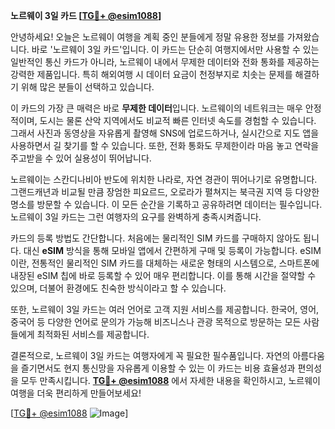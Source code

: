 **노르웨이 3일 카드 [[TG💪+ @esim1088](https://t.me/s/esim1088)]**

안녕하세요! 오늘은 노르웨이 여행을 계획 중인 분들에게 정말 유용한 정보를 가져왔습니다. 바로 '노르웨이 3일 카드'입니다. 이 카드는 단순히 여행지에서만 사용할 수 있는 일반적인 통신 카드가 아니라, 노르웨이 내에서 무제한 데이터와 전화 통화를 제공하는 강력한 제품입니다. 특히 해외여행 시 데이터 요금이 천정부지로 치솟는 문제를 해결하기 위해 많은 분들이 선택하고 있습니다.

이 카드의 가장 큰 매력은 바로 **무제한 데이터**입니다. 노르웨이의 네트워크는 매우 안정적이며, 도시는 물론 산악 지역에서도 비교적 빠른 인터넷 속도를 경험할 수 있습니다. 그래서 사진과 동영상을 자유롭게 촬영해 SNS에 업로드하거나, 실시간으로 지도 앱을 사용하면서 길 찾기를 할 수 있습니다. 또한, 전화 통화도 무제한이라 마음 놓고 연락을 주고받을 수 있어 실용성이 뛰어납니다.

노르웨이는 스칸디나비아 반도에 위치한 나라로, 자연 경관이 뛰어나기로 유명합니다. 그랜드캐년과 비교될 만큼 장엄한 피요르드, 오로라가 펼쳐지는 북극권 지역 등 다양한 명소를 방문할 수 있습니다. 이 모든 순간을 기록하고 공유하려면 데이터는 필수입니다. 노르웨이 3일 카드는 그런 여행자의 요구를 완벽하게 충족시켜줍니다.

카드의 등록 방법도 간단합니다. 처음에는 물리적인 SIM 카드를 구매하지 않아도 됩니다. 대신 **eSIM** 방식을 통해 모바일 앱에서 간편하게 구매 및 등록이 가능합니다. eSIM이란, 전통적인 물리적인 SIM 카드를 대체하는 새로운 형태의 시스템으로, 스마트폰에 내장된 eSIM 칩에 바로 등록할 수 있어 매우 편리합니다. 이를 통해 시간을 절약할 수 있으며, 더불어 환경에도 친숙한 방식이라고 할 수 있습니다.

또한, 노르웨이 3일 카드는 여러 언어로 고객 지원 서비스를 제공합니다. 한국어, 영어, 중국어 등 다양한 언어로 문의가 가능해 비즈니스나 관광 목적으로 방문하는 모든 사람들에게 최적화된 서비스를 제공합니다.

결론적으로, 노르웨이 3일 카드는 여행자에게 꼭 필요한 필수품입니다. 자연의 아름다움을 즐기면서도 현지 통신망을 자유롭게 이용할 수 있는 이 카드는 비용 효율성과 편의성을 모두 만족시킵니다. **[TG💪+ @esim1088](https://t.me/s/esim1088)** 에서 자세한 내용을 확인하시고, 노르웨이 여행을 더욱 편리하게 만들어보세요!

[[TG💪+ @esim1088](https://t.me/s/esim1088) ![Image](https://i.postimg.cc/Y0z9fWf4/image.png)]